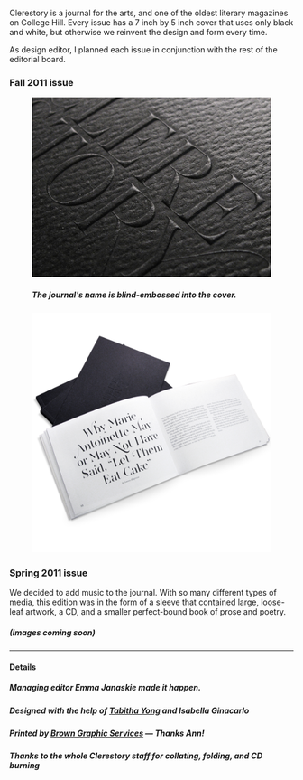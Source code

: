 <br>
Clerestory is a journal for the arts, and one of the oldest literary magazines on College Hill. Every issue has a 7 inch by 5 inch cover that uses only black and white, but otherwise we reinvent the design and form every time.

As design editor, I planned each issue in conjunction with the rest of the editorial board.

### Fall 2011 issue

<figure>
	<img data-lightbox="" src="posts/clerestory/letter.png" />
	<h5>The journal's name is blind-embossed into the cover.</h5>
</figure>

<figure>
	<img data-lightbox="" src="posts/clerestory/open.png" />
	<h5></h5>
</figure>


### Spring 2011 issue

We decided to add music to the journal. With so many different types of media, this edition was in the form of a sleeve that contained large, loose-leaf artwork, a CD, and a smaller perfect-bound book of prose and poetry.

##### (Images coming soon)



-----

#### Details

##### Managing editor Emma Janaskie made it happen.
##### Designed with the help of [Tabitha Yong](//tabithayong.com/) and Isabella Ginacarlo
##### Printed by [Brown Graphic Services](//brown.edu/Facilities/Graphic_Services/) — Thanks Ann!
##### Thanks to the whole Clerestory staff for collating, folding, and CD burning
